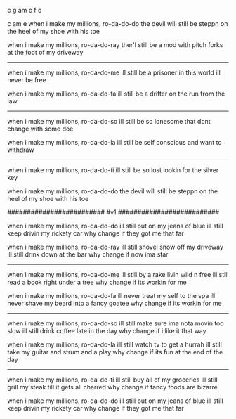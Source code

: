 c g am
c f c

c      am      e
when i make my millions, ro-da-do-do
the devil will still be steppn on the heel
of my shoe with his toe

when i make my millions, ro-da-do-ray
ther'l still be a mod with pitch forks
at the foot of my driveway

---

when i make my millions, ro-da-do-me
ill still be a prisoner
in this world ill never be free

when i make my millions, ro-da-do-fa
ill still be a drifter
on the run from the law

---

when i make my millions, ro-da-do-so
ill still be so lonesome
that dont change with some doe

when i make my millions, ro-da-do-la
ill still be self conscious
and want to withdraw

---

when i make my millions, ro-da-do-ti
ill still be so lost
lookin for the silver key

when i make my millions, ro-da-do-do
the devil will still be steppn on the heel
of my shoe with his toe

#########################
#v1
##########################

when i make my millions, ro-da-do-do
ill still put on my jeans of blue
ill still keep drivin my rickety car
why change if they got me that far

when i make my millions, ro-da-do-ray
ill still shovel snow off my driveway
ill still drink down at the bar
why change if now ima star

---

when i make my millions, ro-da-do-me
ill still by a rake livin wild n free
ill still read a book right under a tree
why change if its workin for me

when i make my millions, ro-da-do-fa
ill never treat my self to the spa
ill never shave my beard into a fancy goatee
why change if its workin for me

---

when i make my millions, ro-da-do-so
ill still make sure ima nota movin too slow
ill still drink coffee late in the day
why change if i like it that way

when i make my millions, ro-da-do-la
ill still watch tv to get a hurrah
ill still take my guitar and strum and a play
why change if its fun at the end of the day

---

when i make my millions, ro-da-do-ti
ill still buy all of my groceries
ill still grill my steak till it gets all charred
why change if fancy foods are bizarre

when i make my millions, ro-da-do-do
ill still put on my jeans of blue
ill still keep drivin my rickety car
why change if they got me that far
